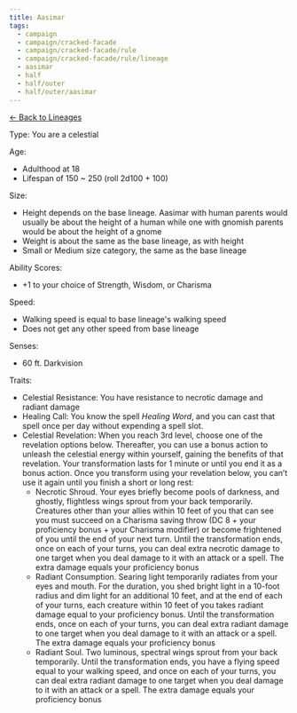 ```yaml
---
title: Aasimar
tags:
  - campaign
  - campaign/cracked-facade
  - campaign/cracked-facade/rule
  - campaign/cracked-facade/rule/lineage
  - aasimar
  - half
  - half/outer
  - half/outer/aasimar
---
```


[<- Back to Lineages](index.md)

Type: You are a celestial

Age:

- Adulthood at 18
- Lifespan of 150 ~ 250 (roll 2d100 + 100)

Size:

- Height depends on the base lineage. Aasimar with human parents would usually be about the height of a human while one with gnomish parents would be about the height of a gnome
- Weight is about the same as the base lineage, as with height
- Small or Medium size category, the same as the base lineage

Ability Scores:

- +1 to your choice of Strength, Wisdom, or Charisma

Speed:

- Walking speed is equal to base lineage's walking speed
- Does not get any other speed from base lineage

Senses:

- 60 ft. Darkvision

Traits:

- Celestial Resistance: You have resistance to necrotic damage and radiant damage
- Healing Call: You know the spell *Healing Word*, and you can cast that spell once per day without expending a spell slot.
- Celestial Revelation: When you reach 3rd level, choose one of the revelation options below. Thereafter, you can use a bonus action to unleash the celestial energy within yourself, gaining the benefits of that revelation. Your transformation lasts for 1 minute or until you end it as a bonus action. Once you transform using your revelation below, you can’t use it again until you finish a short or long rest:
	- Necrotic Shroud. Your eyes briefly become pools of darkness, and ghostly, flightless wings sprout from your back temporarily. Creatures other than your allies within 10 feet of you that can see you must succeed on a Charisma saving throw (DC 8 + your proficiency bonus + your Charisma modifier) or become frightened of you until the end of your next turn. Until the transformation ends, once on each of your turns, you can deal extra necrotic damage to one target when you deal damage to it with an attack or a spell. The extra damage equals your proficiency bonus
	- Radiant Consumption. Searing light temporarily radiates from your eyes and mouth. For the duration, you shed bright light in a 10-foot radius and dim light for an additional 10 feet, and at the end of each of your turns, each creature within 10 feet of you takes radiant damage equal to your proficiency bonus. Until the transformation ends, once on each of your turns, you can deal extra radiant damage to one target when you deal damage to it with an attack or a spell. The extra damage equals your proficiency bonus
	- Radiant Soul. Two luminous, spectral wings sprout from your back temporarily. Until the transformation ends, you have a flying speed equal to your walking speed, and once on each of your turns, you can deal extra radiant damage to one target when you deal damage to it with an attack or a spell. The extra damage equals your proficiency bonus
